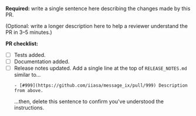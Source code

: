 **Required:** write a single sentence here describing the changes made by this PR.

(Optional: write a longer description here to help a reviewer understand the PR in 3–5 minutes.)

**PR checklist:**

- [ ] Tests added.
- [ ] Documentation added.
- [ ] Release notes updated. Add a single line at the top of `RELEASE_NOTES.md` similar to…
  ```
  - [#999](https://github.com/iiasa/message_ix/pull/999) Description from above.
  ```
  …then, delete this sentence to confirm you've understood the instructions.
